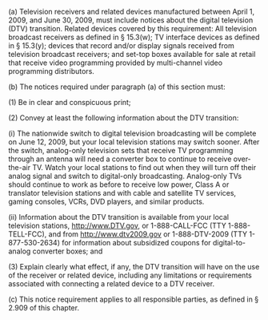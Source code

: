 (a) Television receivers and related devices manufactured between April 1, 2009, and June 30, 2009, must include notices about the digital television (DTV) transition. Related devices covered by this requirement: All television broadcast receivers as defined in § 15.3(w); TV interface devices as defined in § 15.3(y); devices that record and/or display signals received from television broadcast receivers; and set-top boxes available for sale at retail that receive video programming provided by multi-channel video programming distributors.

(b) The notices required under paragraph (a) of this section must:

(1) Be in clear and conspicuous print;

(2) Convey at least the following information about the DTV transition:

(i) The nationwide switch to digital television broadcasting will be complete on June 12, 2009, but your local television stations may switch sooner. After the switch, analog-only television sets that receive TV programming through an antenna will need a converter box to continue to receive over-the-air TV. Watch your local stations to find out when they will turn off their analog signal and switch to digital-only broadcasting. Analog-only TVs should continue to work as before to receive low power, Class A or translator television stations and with cable and satellite TV services, gaming consoles, VCRs, DVD players, and similar products.

(ii) Information about the DTV transition is available from your local television stations, http://www.DTV.gov, or 1-888-CALL-FCC (TTY 1-888-TELL-FCC), and from http://www.dtv2009.gov or 1-888-DTV-2009 (TTY 1-877-530-2634) for information about subsidized coupons for digital-to-analog converter boxes; and

(3) Explain clearly what effect, if any, the DTV transition will have on the use of the receiver or related device, including any limitations or requirements associated with connecting a related device to a DTV receiver.

(c) This notice requirement applies to all responsible parties, as defined in § 2.909 of this chapter.


